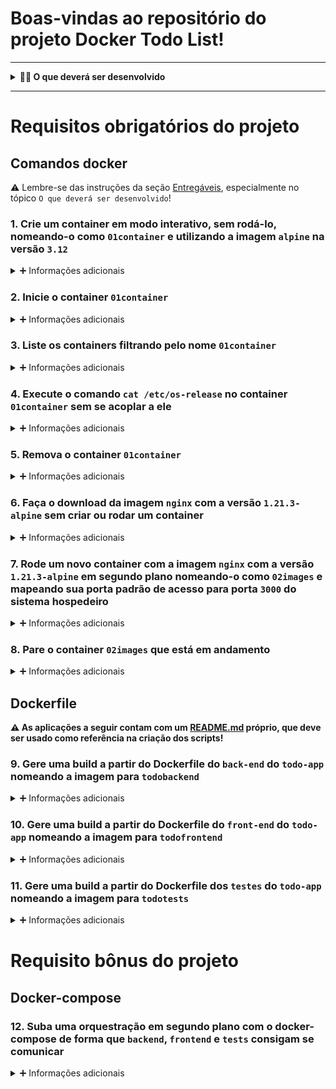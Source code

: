 # Boas-vindas ao repositório do projeto Docker Todo List!

---

<details>
  <summary><strong>👨‍💻 O que deverá ser desenvolvido</strong></summary><br />

Neste projeto você irá:

1. **_Conteinerizar_** aplicações;
1. Criar uma conexão entre elas;
1. Orquestrar seu funcionamento.

</details>

---

# Requisitos obrigatórios do projeto

## Comandos docker

⚠ Lembre-se das instruções da seção [Entregáveis](#Entregáveis), especialmente no tópico `O que deverá ser desenvolvido`!

### 1. Crie um container em modo interativo, sem rodá-lo, nomeando-o como `01container` e utilizando a imagem `alpine` na versão `3.12`

<details>
  <summary>➕ Informações adicionais</summary><br />

O avaliador executará o comando no arquivo `command01.dc`.

#### Observações técnicas

- O container **não deve ser inicializado**, somente criado;
- O container deve estar preparado para acesso interativo.

#### Dicas

- Lembre-se que um parâmetro não é necessariamente aplicável a apenas um comando.

#### O que será testado

- O `nome` do container deve ser `01container`;
- O container deve usar a imagem `alpine` na versão `3.12`;
- O `status` do container deve ser `created`;
- O container **não deve** estar em execução após ter sido criado.

</details>

### 2. Inicie o container `01container`

<details>
  <summary>➕ Informações adicionais</summary><br />

O avaliador executará o comando no arquivo `command02.dc`.

#### Observações técnicas

- O container `01container`, que acabou de ser criado e está parado, deve ser iniciado;
- Se o container tiver sido iniciado de modo interativo, ele deve se manter ativo ao iniciá-lo.
  
#### O que será testado

- O avaliador verificará se o container está parado;
- O avaliador executará o comando criado neste requisito;
- O container **deve** estar em execução.

</details>

### 3. Liste os containers filtrando pelo nome `01container`

<details>
  <summary>➕ Informações adicionais</summary><br />

O avaliador executará o comando no arquivo `command03.dc`.

#### Dicas

- Praticamente todo comando de listagem no Docker possui uma forma de filtragem.

#### O que será testado

- O comando deve retornar uma lista contendo informações **apenas** do `01container`.

</details>

### 4. Execute o comando `cat /etc/os-release` no container `01container` sem se acoplar a ele

<details>
  <summary>➕ Informações adicionais</summary><br />

O avaliador executará o comando no arquivo `command04.dc`.

#### Observações técnicas

- O container deve estar rodando e você deve ser capaz de **executar um comando** nesse container.

#### Dicas

- É possível fazer isso sem usar o comando `attach`.

#### O que será testado

- Que o comando retornará os dados corretos da `distro` no container:
  - `NAME="Alpine Linux"`
  - `ID=alpine`
  - `VERSION_ID=3.12`

</details>

### 5. Remova o container `01container`

<details>
  <summary>➕ Informações adicionais</summary><br />

O avaliador executará os comandos nos arquivos `command05.dc` e `command03.dc`.

#### O que será testado

- O avaliador rodará o comando 5;
- O avaliador validará o processo com o comando 3.

</details>

### 6. Faça o download da imagem `nginx` com a versão `1.21.3-alpine` sem criar ou rodar um container

<details>
  <summary>➕ Informações adicionais</summary><br />

O avaliador executará o comando no arquivo `command06.dc`.

#### O que será testado

  - Que a imagem correta foi baixada;
  - Que nenhum container foi iniciado para isso.

</details>

### 7. Rode um novo container com a imagem  `nginx` com a versão `1.21.3-alpine` em segundo plano nomeando-o como `02images` e mapeando sua porta padrão de acesso para porta `3000` do sistema hospedeiro

<details>
  <summary>➕ Informações adicionais</summary><br />

O avaliador executará o comando no arquivo `command07.dc`.

#### O que será testado

  - Que o container foi iniciado corretamente;
  - Que é possível ter acesso ao container pelo endereço `localhost:3000`;
  - Que a página retorna o valor esperado.

</details>

### 8. Pare o container `02images` que está em andamento

<details>
  <summary>➕ Informações adicionais</summary><br />

O avaliador executará o comando no arquivo `command08.dc`.

#### O que será testado

  - Que não há nenhum container ativo após seu comando.

</details>

## Dockerfile

**⚠️ As aplicações a seguir contam com um [**README.md**](./docker/todo-app/README.md) próprio, que deve ser usado como referência na criação dos scripts!**

### 9. Gere uma build a partir do Dockerfile do `back-end` do `todo-app` nomeando a imagem para `todobackend`

<details>
  <summary>➕ Informações adicionais</summary><br />

O avaliador executará o comando no arquivo `command09.dc`.

#### Dicas 

- O comando `ADD` do Dockerfile, também pode ser utilizado para descompactar arquivos dentro do container.

#### O que será testado

- Se existe um arquivo `Dockerfile` em `./docker/todo-app/back-end/`:
  - O Dockerfile deve rodar uma imagem `node` utilizando a versão `14`;
    - Recomenda-se o uso da variante `-alpine`, pois ela é otimizada para desempenho;
    - Lembre-se de consultar o README do `todo-app` para validar os requisitos da aplicação.
  - Deve estar com a porta `3001` exposta;
  - Deve adicionar o arquivo `node_modules.tar.gz` a imagem;
  - Deve copiar todos os arquivos da pasta `back-end` para a imagem;
  - Ao iniciar a imagem deve rodar o comando `npm start`.
- Se ao *buildar* o Dockerfile o nome da imagem gerada é igual a `todobackend`.

</details>

### 10. Gere uma build a partir do Dockerfile do `front-end` do `todo-app` nomeando a imagem para `todofrontend`

<details>
  <summary>➕ Informações adicionais</summary><br />

O avaliador executará o comando no arquivo `command10.dc`.

#### Dicas

- O comando `ADD` do Dockerfile, também pode ser utilizado para descompactar arquivos dentro do container.

#### O que será testado

  - Se existe um arquivo `Dockerfile` em `./docker/todo-app/front-end/`:
    - O `Dockerfile` pode rodar uma imagem `node` utilizando a versão `14`;
      - Recomenda-se o uso da variante `-alpine`, pois ela é otimizada para desempenho;
      - Lembre-se de consultar o README do `todo-app` para validar os requisitos da aplicação.
    - Deve estar com a porta `3000` exposta;
    - Deve adicionar o arquivo `node_modules.tar.gz` a imagem, de maneira que ele seja extraído dentro do `container`;
    - Deve copiar todos os arquivos da pasta `front-end` para a imagem;
    - Ao iniciar a imagem deve rodar o comando `npm start`;
  - Se ao *buildar* o `Dockerfile` o nome da imagem gerada é igual a `todofrontend`.

</details>

### 11. Gere uma build a partir do Dockerfile dos `testes` do `todo-app` nomeando a imagem para `todotests`

<details>
  <summary>➕ Informações adicionais</summary><br />

O avaliador executará o comando no arquivo `command11.dc`.

#### Dicas

- O comando `ADD` do Dockerfile, também pode ser utilizado para descompactar arquivos dentro do container.

#### Observações técnicas

- A aplicação `todotests` só funciona corretamente se estiver dockerizada e dentro de uma rede docker configurada corretamente.

#### O que será testado

- Se existe um arquivo `Dockerfile` em `./docker/todo-app/tests/`:
  - O Dockerfile deve rodar a imagem `mjgargani/puppeteer:trybe1.0` para que os testes funcionem;
  - Deve adicionar o arquivo `node_modules.tar.gz` a imagem;
  - Deve copiar todos os arquivos da pasta `tests` para a imagem;
  - Ao iniciar a imagem deve rodar o comando `npm test`;
- Se ao *buildar* o Dockerfile o nome da imagem gerada é igual a `todotests`.

</details>

# Requisito bônus do projeto

## Docker-compose

### 12. Suba uma orquestração em segundo plano com o docker-compose de forma que `backend`, `frontend` e `tests` consigam se comunicar

<details>
  <summary>➕ Informações adicionais</summary><br />

O avaliador executará o comando no arquivo `command12.dc`. Este comando pressupõe a existência do arquivo `./docker/docker-compose.yml`.

O `docker-compose` deve rodar na versão 3 ou superior.

#### Dicas

- Use as imagens já **"buildadas"** que foram executadas nos requisitos 9, 10 e 11 para a criação do compose;
- Consulte a documentação em `./docker/todo-app/README.md`;
- É possível adicionar e extrair arquivos `.tar.gz` no `Dockerfile` com apenas um comando.

#### O que será testado

##### tests

- O container de `todotests` deve ter como dependencia os containers `frontend` e `backend`;
- O nome do _service_ deverá ser `todotests`;
- Deve ter uma variável de ambiente `FRONT_HOST` que recebe como valor o nome do container do `frontend`
  - Lembrando que, dentro de uma rede docker, o host de um container é indentificado pelo seu nome.

##### front-end

- O container de `todofrontend` deve rodar na porta `3000`;
- O nome do _service_ deverá ser `todofront`;
- Deve ter como dependencia o container `backend`;
- Deve ter uma variável de ambiente `REACT_APP_API_HOST` que recebe como valor o nome do container do `backend`.
  - Lembrando que, dentro de uma rede docker, o host de um container é indentificado pelo seu nome.

##### back-end

- O container de `todobackend` deve rodar na porta `3001`;
- O nome do _service_ deverá ser `todoback`;

</details>
